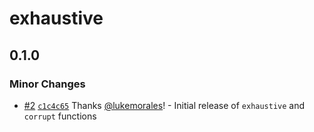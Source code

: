 # exhaustive

## 0.1.0

### Minor Changes

- [#2](https://github.com/lukemorales/exhaustive/pull/2) [`c1c4c65`](https://github.com/lukemorales/exhaustive/commit/c1c4c65a3b9e57e2fefa73a2e84d6e606b7d2fd6) Thanks [@lukemorales](https://github.com/lukemorales)! - Initial release of `exhaustive` and `corrupt` functions
